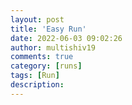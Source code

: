 ```yaml
---
layout: post
title: 'Easy Run'
date: 2022-06-03 09:02:26
author: multishiv19
comments: true
category: [runs]
tags: [Run]
description: 
---
```


<div width='100%' class='strava-embed-placeholder' data-embed-type='activity' data-embed-id='7250205529'></div>
<script src='https://strava-embeds.com/embed.js'></script>
